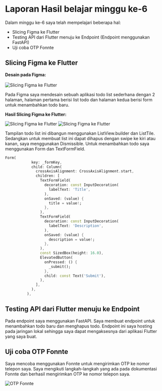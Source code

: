 # Laporan Hasil belajar minggu ke-6

Dalam minggu ke-6 saya telah mempelajari beberapa hal:

- Slicing Figma ke Flutter
- Testing API dari Flutter menuju ke Endpoint (Endpoint menggunakan FastAPI)
- Uji coba OTP Fonnte

## Slicing Figma ke Flutter

**Desain pada Figma:**
<br>
<br>
![Slicing Figma ke Flutter](docs/image/Screenshot%202024-10-28%20213034.png)

Pada Figma saya mendesain sebuah aplikasi todo list sederhana dengan 2 halaman, halaman pertama berisi list todo dan halaman kedua berisi form untuk menambahkan todo baru.

**Hasil Slicing Figma ke Flutter:**

![Slicing Figma ke Flutter](<docs/image/photo_2024-10-28_21-45-07%20(2).jpg>)
![Slicing Figma ke Flutter](docs/image/photo_2024-10-28_21-45-07.jpg)

Tampilan todo list ini dibangun menggunakan ListView.builder dan ListTile. Sedangkan untuk membuat list ini dapat dihapus dengan swipe ke kiri atau kanan, saya menggunakan Dismissible. Untuk menambahkan todo saya menggunakan Form dan TextFormField.

```dart
Form(
            key: _formKey,
            child: Column(
              crossAxisAlignment: CrossAxisAlignment.start,
              children: [
                TextFormField(
                  decoration: const InputDecoration(
                    labelText: 'Title',
                  ),
                  onSaved: (value) {
                    title = value!;
                  },
                ),
                TextFormField(
                  decoration: const InputDecoration(
                    labelText: 'Description',
                  ),
                  onSaved: (value) {
                    description = value!;
                  },
                ),
                const SizedBox(height: 16.0),
                ElevatedButton(
                  onPressed: () {
                    _submit();
                  },
                  child: const Text('Submit'),
                ),
              ],
            ),
          ),

```

## Testing API dari Flutter menuju ke Endpoint
Pada endpoint saya menggunakan FastAPI. Saya membuat endpoint untuk menambahkan todo baru dan menghapus todo. Endpoint ini saya hosting pada jaringan lokal sehingga saya dapat mengaksesnya dari aplikasi Flutter yang saya buat.

## Uji coba OTP Fonnte
Saya mencoba menggunakan Fonnte untuk mengirimkan OTP ke nomor telepon saya. Saya mengikuti langkah-langkah yang ada pada dokumentasi Fonnte dan berhasil mengirimkan OTP ke nomor telepon saya.

![OTP Fonnte](docs/image/Screenshot%202024-10-28%20221302.png)
